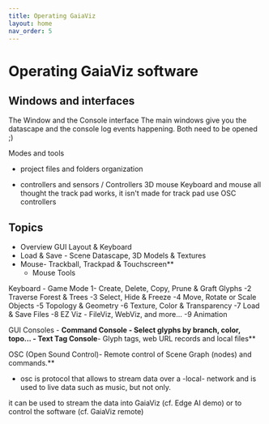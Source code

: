 ```yaml
---
title: Operating GaiaViz
layout: home
nav_order: 5
---
```


# Operating GaiaViz software


## Windows and interfaces
 The Window and the Console
interface
The main windows give you the datascape and the console log events happening.
Both need to be opened ;)


Modes and tools



- project files and folders organization


- controllers and sensors / Controllers
3D mouse
Keyboard and mouse
	all thought the track pad works, it isn't made for track pad use
OSC controllers




## Topics

- Overview GUI Layout & Keyboard
- Load & Save - Scene Datascape, 3D Models & Textures
- Mouse- Trackball, Trackpad & Touchscreen**
    - Mouse Tools

Keyboard - Game Mode
    1- Create, Delete, Copy, Prune & Graft Glyphs
    -2 Traverse Forest & Trees
    -3 Select, Hide & Freeze
    -4 Move, Rotate or Scale Objects
    -5 Topology & Geometry
    -6 Texture, Color & Transparency
    -7 Load & Save Files
    -8 EZ Viz - FileViz, WebViz, and more...
    -9 Animation
 
 GUI Consoles
    - **Command Console **- Select glyphs by branch, color, topo...**
    - **Text Tag Console****- Glyph tags, web URL records and local files**



OSC (Open Sound Control)- Remote control of Scene Graph (nodes) and commands.**

- osc is protocol that allows to stream data over a -local- network and is used to live data such as music, but not only.

it can be used to stream the data into GaiaViz (cf. Edge AI demo) or to control the software (cf. GaiaViz remote)